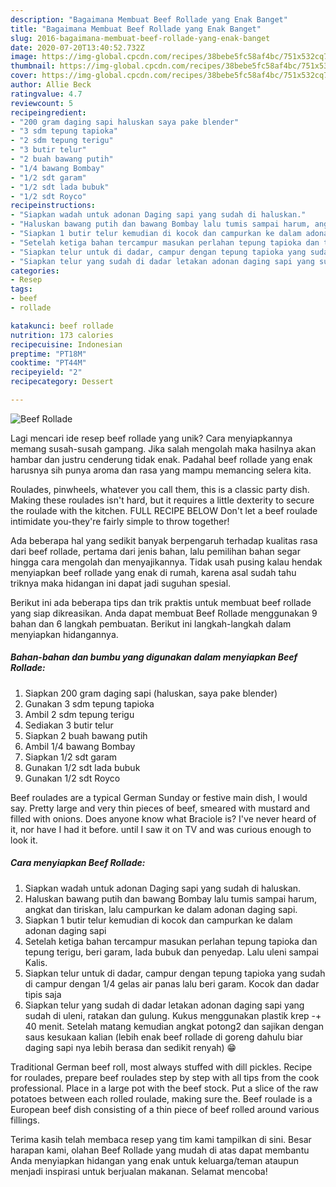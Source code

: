 ```yaml
---
description: "Bagaimana Membuat Beef Rollade yang Enak Banget"
title: "Bagaimana Membuat Beef Rollade yang Enak Banget"
slug: 2016-bagaimana-membuat-beef-rollade-yang-enak-banget
date: 2020-07-20T13:40:52.732Z
image: https://img-global.cpcdn.com/recipes/38bebe5fc58af4bc/751x532cq70/beef-rollade-foto-resep-utama.jpg
thumbnail: https://img-global.cpcdn.com/recipes/38bebe5fc58af4bc/751x532cq70/beef-rollade-foto-resep-utama.jpg
cover: https://img-global.cpcdn.com/recipes/38bebe5fc58af4bc/751x532cq70/beef-rollade-foto-resep-utama.jpg
author: Allie Beck
ratingvalue: 4.7
reviewcount: 5
recipeingredient:
- "200 gram daging sapi haluskan saya pake blender"
- "3 sdm tepung tapioka"
- "2 sdm tepung terigu"
- "3 butir telur"
- "2 buah bawang putih"
- "1/4 bawang Bombay"
- "1/2 sdt garam"
- "1/2 sdt lada bubuk"
- "1/2 sdt Royco"
recipeinstructions:
- "Siapkan wadah untuk adonan Daging sapi yang sudah di haluskan."
- "Haluskan bawang putih dan bawang Bombay lalu tumis sampai harum, angkat dan tiriskan, lalu campurkan ke dalam adonan daging sapi."
- "Siapkan 1 butir telur kemudian di kocok dan campurkan ke dalam adonan daging sapi"
- "Setelah ketiga bahan tercampur masukan perlahan tepung tapioka dan tepung terigu, beri garam, lada bubuk dan penyedap. Lalu uleni sampai Kalis."
- "Siapkan telur untuk di dadar, campur dengan tepung tapioka yang sudah di campur dengan 1/4 gelas air panas lalu beri garam. Kocok dan dadar tipis saja"
- "Siapkan telur yang sudah di dadar letakan adonan daging sapi yang sudah di uleni, ratakan dan gulung. Kukus menggunakan plastik krep -+ 40 menit. Setelah matang kemudian angkat potong2 dan sajikan dengan saus kesukaan kalian (lebih enak beef rollade di goreng dahulu biar daging sapi nya lebih berasa dan sedikit renyah) 😁"
categories:
- Resep
tags:
- beef
- rollade

katakunci: beef rollade 
nutrition: 173 calories
recipecuisine: Indonesian
preptime: "PT18M"
cooktime: "PT44M"
recipeyield: "2"
recipecategory: Dessert

---
```



![Beef Rollade](https://img-global.cpcdn.com/recipes/38bebe5fc58af4bc/751x532cq70/beef-rollade-foto-resep-utama.jpg)

Lagi mencari ide resep beef rollade yang unik? Cara menyiapkannya memang susah-susah gampang. Jika salah mengolah maka hasilnya akan hambar dan justru cenderung tidak enak. Padahal beef rollade yang enak harusnya sih punya aroma dan rasa yang mampu memancing selera kita.

Roulades, pinwheels, whatever you call them, this is a classic party dish. Making these roulades isn&#39;t hard, but it requires a little dexterity to secure the roulade with the kitchen. FULL RECIPE BELOW Don&#39;t let a beef roulade intimidate you-they&#39;re fairly simple to throw together!

Ada beberapa hal yang sedikit banyak berpengaruh terhadap kualitas rasa dari beef rollade, pertama dari jenis bahan, lalu pemilihan bahan segar hingga cara mengolah dan menyajikannya. Tidak usah pusing kalau hendak menyiapkan beef rollade yang enak di rumah, karena asal sudah tahu triknya maka hidangan ini dapat jadi suguhan spesial.


Berikut ini ada beberapa tips dan trik praktis untuk membuat beef rollade yang siap dikreasikan. Anda dapat membuat Beef Rollade menggunakan 9 bahan dan 6 langkah pembuatan. Berikut ini langkah-langkah dalam menyiapkan hidangannya.

<!--inarticleads1-->

##### Bahan-bahan dan bumbu yang digunakan dalam menyiapkan Beef Rollade:

1. Siapkan 200 gram daging sapi (haluskan, saya pake blender)
1. Gunakan 3 sdm tepung tapioka
1. Ambil 2 sdm tepung terigu
1. Sediakan 3 butir telur
1. Siapkan 2 buah bawang putih
1. Ambil 1/4 bawang Bombay
1. Siapkan 1/2 sdt garam
1. Gunakan 1/2 sdt lada bubuk
1. Gunakan 1/2 sdt Royco


Beef roulades are a typical German Sunday or festive main dish, I would say. Pretty large and very thin pieces of beef, smeared with mustard and filled with onions. Does anyone know what Braciole is? I&#39;ve never heard of it, nor have I had it before. until I saw it on TV and was curious enough to look it. 

<!--inarticleads2-->

##### Cara menyiapkan Beef Rollade:

1. Siapkan wadah untuk adonan Daging sapi yang sudah di haluskan.
1. Haluskan bawang putih dan bawang Bombay lalu tumis sampai harum, angkat dan tiriskan, lalu campurkan ke dalam adonan daging sapi.
1. Siapkan 1 butir telur kemudian di kocok dan campurkan ke dalam adonan daging sapi
1. Setelah ketiga bahan tercampur masukan perlahan tepung tapioka dan tepung terigu, beri garam, lada bubuk dan penyedap. Lalu uleni sampai Kalis.
1. Siapkan telur untuk di dadar, campur dengan tepung tapioka yang sudah di campur dengan 1/4 gelas air panas lalu beri garam. Kocok dan dadar tipis saja
1. Siapkan telur yang sudah di dadar letakan adonan daging sapi yang sudah di uleni, ratakan dan gulung. Kukus menggunakan plastik krep -+ 40 menit. Setelah matang kemudian angkat potong2 dan sajikan dengan saus kesukaan kalian (lebih enak beef rollade di goreng dahulu biar daging sapi nya lebih berasa dan sedikit renyah) 😁


Traditional German beef roll, most always stuffed with dill pickles. Recipe for roulades, prepare beef roulades step by step with all tips from the cook professional. Place in a large pot with the beef stock. Put a slice of the raw potatoes between each rolled roulade, making sure the. Beef roulade is a European beef dish consisting of a thin piece of beef rolled around various fillings. 

Terima kasih telah membaca resep yang tim kami tampilkan di sini. Besar harapan kami, olahan Beef Rollade yang mudah di atas dapat membantu Anda menyiapkan hidangan yang enak untuk keluarga/teman ataupun menjadi inspirasi untuk berjualan makanan. Selamat mencoba!
